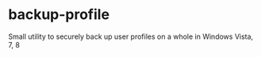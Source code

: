 backup-profile
==============

Small utility to securely back up user profiles on a whole in Windows Vista, 7, 8
